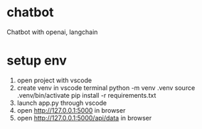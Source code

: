 # chatbot
Chatbot with openai, langchain


# setup env
1. open project with vscode
2. create venv in vscode terminal
python -m venv .venv
source .venv/bin/activate
pip install -r requirements.txt
2. launch app.py through vscode
3. open http://127.0.0.1:5000 in browser
4. open http://127.0.0.1:5000/api/data in browser

